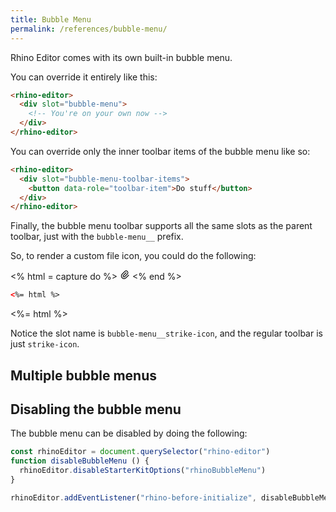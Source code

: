 ```yaml
---
title: Bubble Menu
permalink: /references/bubble-menu/
---
```


Rhino Editor comes with its own built-in bubble menu.

You can override it entirely like this:

```html
<rhino-editor>
  <div slot="bubble-menu">
    <!-- You're on your own now -->
  </div>
</rhino-editor>
```

You can override only the inner toolbar items of the bubble menu like so:

```html
<rhino-editor>
  <div slot="bubble-menu-toolbar-items">
    <button data-role="toolbar-item">Do stuff</button>
  </div>
</rhino-editor>
```

Finally, the bubble menu toolbar supports all the same slots as the parent toolbar, just with the `bubble-menu__` prefix.

So, to render a custom file icon, you could do the following:

<% html = capture do %>
<rhino-editor>
  <svg slot="bubble-menu__strike-icon" xmlns="http://www.w3.org/2000/svg" class="icon icon-tabler icon-tabler-paperclip" width="16" height="16" viewBox="0 0 24 24" stroke-width="2" stroke="currentColor" fill="none" stroke-linecap="round" stroke-linejoin="round">
   <path stroke="none" d="M0 0h24v24H0z" fill="none"></path>
   <path d="M15 7l-6.5 6.5a1.5 1.5 0 0 0 3 3l6.5 -6.5a3 3 0 0 0 -6 -6l-6.5 6.5a4.5 4.5 0 0 0 9 9l6.5 -6.5"></path>
  </svg>
</rhino-editor>
<% end %>

```html
<%= html %>
```

<%= html %>

Notice the slot name is `bubble-menu__strike-icon`, and the regular toolbar is just `strike-icon`.

## Multiple bubble menus

## Disabling the bubble menu

The bubble menu can be disabled by doing the following:

```js
const rhinoEditor = document.querySelector("rhino-editor")
function disableBubbleMenu () {
  rhinoEditor.disableStarterKitOptions("rhinoBubbleMenu")
}

rhinoEditor.addEventListener("rhino-before-initialize", disableBubbleMenu)
```


